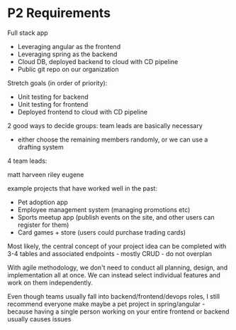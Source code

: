# P2 Requirements

Full stack app

* Leveraging angular as the frontend
* Leveraging spring as the backend
* Cloud DB, deployed backend to cloud with CD pipeline
* Public git repo on our organization

Stretch goals (in order of priority):

* Unit testing for backend
* Unit testing for frontend
* Deployed frontend to cloud with CD pipeline

2 good ways to decide groups:
team leads are basically necessary
- either choose the remaining members randomly, or we can use a drafting system

4 team leads:

matt
harveen
riley
eugene

example projects that have worked well in the past:
- Pet adoption app
- Employee management system (managing promotions etc)
- Sports meetup app (publish events on the site, and other users can register for them)
- Card games + store (users could purchase trading cards)

Most likely, the central concept of your project idea can be completed with 3-4 tables and associated endpoints - mostly CRUD - do not overplan

With agile methodology, we don't need to conduct all planning, design, and implementation all at once. We can instead select individual features and work on them independently.

Even though teams usually fall into backend/frontend/devops roles, I still recommend everyone make maybe a pet project in spring/angular - because having a single person working on your entire frontend or backend usually causes issues

